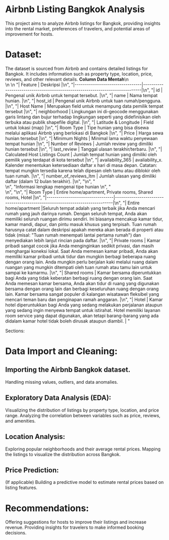 # Airbnb Listing Bangkok Analysis
This project aims to analyze Airbnb listings for Bangkok, providing insights into the rental market, preferences of travelers, and potential areas of improvement for hosts.

# Dataset:
The dataset is sourced from Airbnb and contains detailed listings for Bangkok.
It includes information such as property type, location, price, reviews, and other relevant details.
**Column Data Mentah**\n
    <br>\n
    \n
    "| Feature                      | Deskripsi                                                                   |\n",
    "|---------------------------------|-----------------------------------------------------------------------------|\n",
    "| id                       | Pengenal unik Airbnb untuk tempat tersebut.               |\n",
    "| name                       | Nama tempat hunian.               |\n",
    "| host_id                       | Pengenal unik Airbnb untuk tuan rumah/pengguna.               |\n",
    "| Host Name                       | Merupakan field untuk menampung data pemilik tempat tersebut               |\n",
    "| neighborhood                      | Lingkungan ini di-geocode menggunakan garis lintang dan bujur terhadap lingkungan seperti yang didefinisikan oleh terbuka atau publik shapefile digital.              |\n",
    "| Latitude & Longitude            | Field untuk lokasi (map)                                                    |\n",
    "| Room Type                       | Tipe hunian yang bisa disewa melalui aplikasi Airbnb yang berlokasi di Bangkok |\n",
    "| Price                           | Harga sewa hunian tersebut                                                 |\n",
    "| Minimum Nights                  | Minimal lama waktu penyewaan tempat hunian                                  |\n",
    "| Number of Reviews               | Jumlah review yang dimiliki hunian tersebut                                 |\n",
    "| last_review              | Tanggal ulasan terakhir/terbaru.                                 |\n",
    "| Calculated Host Listings Count | Jumlah tempat hunian yang dimiliki oleh pemilik yang terdapat di kota tersebut |\n",
    "| availability_365 | avaliability_x. Kalender menentukan ketersediaan daftar x hari di masa depan. Catatan: tempat mungkin tersedia karena telah dipesan oleh tamu atau diblokir oleh tuan rumah. |\n",
    "| number_of_reviews_ltm | Jumlah ulasan yang dimiliki daftar (dalam 12 bulan terakhir). |\n",
    "\n",
    "<br>\n",
    "Informasi lengkap mengenai tipe hunian \n",
    "<br>\n",
    "\n",
    "| Room Type                       | Entire home/apartment, Private rooms, Shared rooms, Hotel |\n",
    "|---------------------------------|-----------------------------------------------------------------------------|\n",
    "| Entire home/apartment           |Seluruh tempat adalah yang terbaik jika Anda mencari rumah yang jauh darinya rumah. Dengan seluruh tempat, Anda akan memiliki seluruh ruangan dirimu sendiri. Ini biasanya mencakup kamar tidur, kamar mandi, dapur, dan pintu masuk khusus yang terpisah. Tuan rumah harusnya catat dalam deskripsi apakah mereka akan berada di properti atau tidak (misal: \"Tuan rumah menempati lantai pertama rumah\") dan menyediakan lebih lanjut rincian pada daftar. |\n",
    "| Private rooms                 | Kamar pribadi sangat cocok jika Anda menginginkan sedikit privasi, dan masih menghargai koneksi lokal. Saat Anda memesan kamar pribadi, Anda akan memiliki kamar pribadi untuk tidur dan mungkin berbagi beberapa ruang dengan orang lain. Anda mungkin perlu berjalan kaki melalui ruang dalam ruangan yang mungkin ditempati oleh tuan rumah atau tamu lain untuk sampai ke kamarmu. |\n",
    "| Shared rooms                 | Kamar bersama diperuntukkan bagi Anda yang tidak keberatan berbagi ruang dengan orang lain. Saat Anda memesan kamar bersama, Anda akan tidur di ruang yang digunakan bersama dengan orang lain dan berbagi keseluruhan ruang dengan orang lain. Kamar bersama sangat populer di kalangan wisatawan fleksibel yang mencari teman baru dan penginapan ramah anggaran. |\n",
    "| Hotel                 | Kamar hotel diperuntukkan bagi Anda yang sedang melakukan perjalanan ataupun yang sedang ingin menyewa tempat untuk istirahat. Hotel memiliki layanan room service yang dapat digunakan, akan tetapi barang-barang yang ada didalam kamar hotel tidak boleh dirusak ataupun diambil. | "
   
Sections:
# Data Import and Cleaning:

## Importing the Airbnb Bangkok dataset.
Handling missing values, outliers, and data anomalies.
## Exploratory Data Analysis (EDA):

Visualizing the distribution of listings by property type, location, and price range.
Analyzing the correlation between variables such as price, reviews, and amenities.
## Location Analysis:

Exploring popular neighborhoods and their average rental prices.
Mapping the listings to visualize the distribution across Bangkok.
## Price Prediction:

(If applicable) Building a predictive model to estimate rental prices based on listing features.
# Recommendations:

Offering suggestions for hosts to improve their listings and increase revenue.
Providing insights for travelers to make informed booking decisions.







